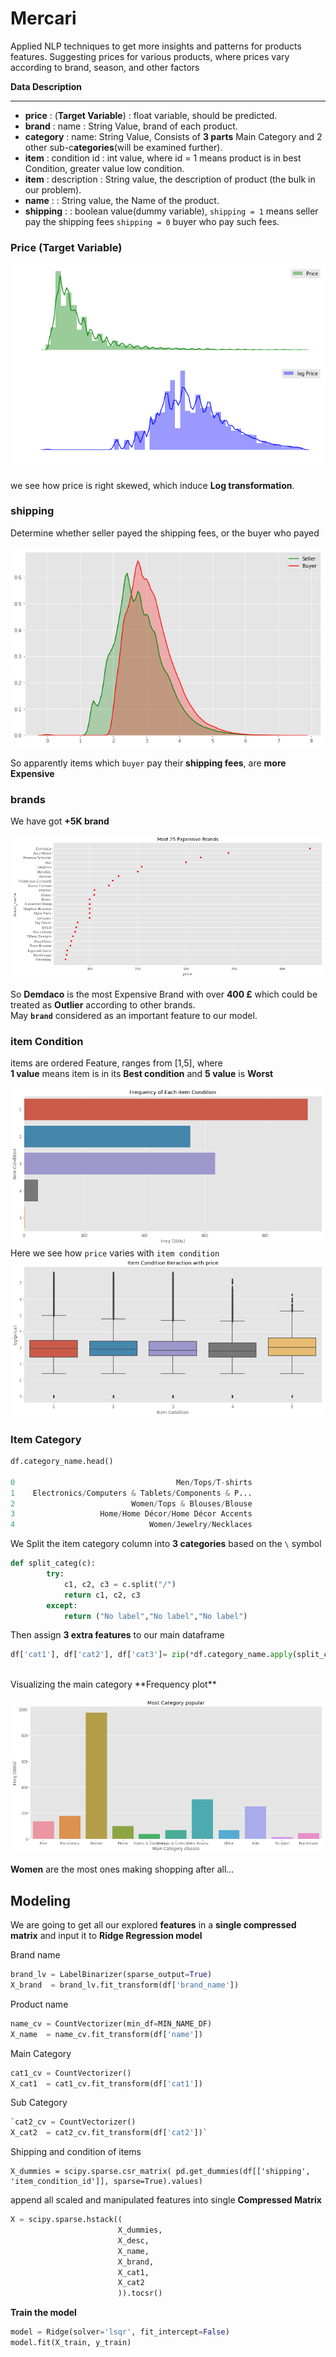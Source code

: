 # Mercari
Applied NLP techniques to get more insights and patterns for products features. Suggesting prices for various products, where prices vary according to brand, season, and other factors

**Data Description**
****
- **price** : (**Target Variable**) : float variable, should be predicted.
- **brand** :  name : String Value, brand of each product.
- **category** :  name: String Value, Consists of **3 parts** Main Category and 2 other sub-c**ategories**(will be examined further).
- **item** :  condition id : int value, where id = 1 means product is in best Condition, greater value low condition.
- **item** :  description : String value, the description of product (the bulk in our problem).
- **name** :  : String value, the Name of the product.
- **shipping** :  : boolean value(dummy variable), `shipping = 1` means seller pay the shipping fees `shipping = 0` buyer who pay such fees.

### Price (Target Variable)

![](imgs/01_price.png)

we see how price is right skewed,  which induce  **Log transformation**.

### shipping
Determine whether seller payed the shipping fees, or the buyer who payed

![](imgs/02_shipping.png)

So apparently items which `buyer` pay their **shipping fees**, are **more Expensive**

### brands
We have got **+5K brand**

![](imgs/03_brands.png)

So **Demdaco** is the most Expensive Brand with over **400 £** which could be treated as **Outlier** according to other brands. <br> May **`brand`** considered as an important feature to our model.

### item Condition
items are ordered Feature, ranges from [1,5], where <br>**1 value** means item is in its **Best condition** and **5 value** is **Worst**

![](imgs/05_condition.png)
Here we see how `price` varies with `item condition` 
![](imgs/06_price_condition.png)

### Item Category
```python
df.category_name.head()

0                                    Men/Tops/T-shirts 
1    Electronics/Computers & Tablets/Components & P...
2                          Women/Tops & Blouses/Blouse
3                   Home/Home Décor/Home Décor Accents
4                              Women/Jewelry/Necklaces  

```

We Split the item category column into **3 categories** based on the `\` symbol <br>
```python
def split_categ(c):
        try:
            c1, c2, c3 = c.split("/")
            return c1, c2, c3
        except:
            return ("No label","No label","No label")
```

Then assign **3 extra features** to our main dataframe <br>

```python
df['cat1'], df['cat2'], df['cat3']= zip(*df.category_name.apply(split_categ))
```
 <br>
Visualizing the main category **Frequency plot** 

![](imgs/07_main_category.png)

**Women** are the most ones making shopping after all...

## Modeling
We are going to get all our explored **features** in a **single compressed matrix** and input it to **Ridge Regression model**

Brand name <br>
```python
brand_lv = LabelBinarizer(sparse_output=True)
X_brand  = brand_lv.fit_transform(df['brand_name'])
```

Product name <br>
```python
name_cv = CountVectorizer(min_df=MIN_NAME_DF)
X_name  = name_cv.fit_transform(df['name']) 
```

Main Category <br>
```python
cat1_cv = CountVectorizer()
X_cat1  = cat1_cv.fit_transform(df['cat1'])
```

Sub Category    <br>
```python
`cat2_cv = CountVectorizer()
X_cat2  = cat2_cv.fit_transform(df['cat2'])`
```
Shipping and condition of items <br>
```
X_dummies = scipy.sparse.csr_matrix( pd.get_dummies(df[['shipping', 'item_condition_id']], sparse=True).values)
```

append all scaled and manipulated features into single **Compressed Matrix** <br>
```python
X = scipy.sparse.hstack((
                        X_dummies,
                        X_desc,
                        X_name,
                        X_brand,
                        X_cat1,
                        X_cat2
                        )).tocsr()
```

**Train the model**<br>
```python
model = Ridge(solver='lsqr', fit_intercept=False)
model.fit(X_train, y_train)
```
